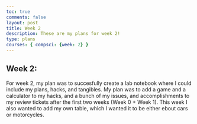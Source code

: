 ```yaml
---
toc: true
comments: false
layout: post
title: Week 2
description: These are my plans for week 2!
type: plans
courses: { compsci: {week: 2} }
---
```


## Week 2:
For week 2, my plan was to succesfully create a lab notebook where I could include my plans, hacks, and tangibles. My plan was to add a game and a calculator to my hacks, and a bunch of my issues, and accomplishments to my review tickets after the first two weeks (Week 0 + Week 1). This week I also wanted to add my own table, which I wanted it to be either ebout cars or motorcycles. 


